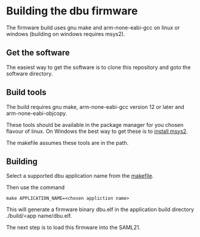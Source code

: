 # Building the dbu firmware

The firmware build uses gnu make and arm-none-eabi-gcc on linux or windows (building on windows requires msys2).

## Get the software

The easiest way to get the software is to clone this repository and goto the software directory.

## Build tools

The build requires gnu make, arm-none-eabi-gcc version 12 or later and arm-none-eabi-objcopy.

These tools should be available in the package manager for you chosen flavour of linux.  On Windows the best way to get these is to [install msys2](https://www.msys2.org/).

The makefile assumes these tools are in the path.

## Building

Select a supported dbu application name from the [makefile](https://github.com/brucebiotech/dbu/blob/main/software/platform/saml21/build/makefile).

Then use the command

```
make APPLICATION_NAME=<chosen appliction name>
```

This will generate a firmware binary dbu.elf in the application build directory ./build/<app name/dbu.elf.

The next step is to load this firmware into the SAML21.




